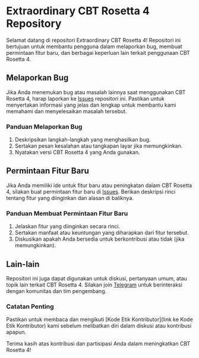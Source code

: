 # Extraordinary CBT Rosetta 4 Repository

Selamat datang di repositori Extraordinary CBT Rosetta 4! Repositori ini bertujuan untuk membantu pengguna dalam melaporkan bug, membuat permintaan fitur baru, dan berbagai keperluan lain terkait penggunaan CBT Rosetta 4.

## Melaporkan Bug

Jika Anda menemukan bug atau masalah lainnya saat menggunakan CBT Rosetta 4, harap laporkan ke [Issues](https://github.com/shellrean-dev/exo-cbt-4-rosetta-issue/issues/new/choose) repositori ini. Pastikan untuk menyertakan informasi yang jelas dan lengkap untuk membantu kami memahami dan menyelesaikan masalah tersebut.

### Panduan Melaporkan Bug
1. Deskripsikan langkah-langkah yang menghasilkan bug.
2. Sertakan pesan kesalahan atau tangkapan layar jika memungkinkan.
3. Nyatakan versi CBT Rosetta 4 yang Anda gunakan.

## Permintaan Fitur Baru

Jika Anda memiliki ide untuk fitur baru atau peningkatan dalam CBT Rosetta 4, silakan buat permintaan fitur baru di [Issues](https://github.com/shellrean-dev/exo-cbt-4-rosetta-issue/issues/new/choose). Berikan deskripsi rinci tentang fitur yang diinginkan dan alasan di baliknya.

### Panduan Membuat Permintaan Fitur Baru
1. Jelaskan fitur yang diinginkan secara rinci.
2. Sertakan manfaat atau keuntungan yang diharapkan dari fitur tersebut.
3. Diskusikan apakah Anda bersedia untuk berkontribusi atau tidak (jika memungkinkan).

## Lain-lain

Repositori ini juga dapat digunakan untuk diskusi, pertanyaan umum, atau topik lain terkait CBT Rosetta 4. Silakan join [Telegram](https://t.me/+U6oCiWEC9Hi-u54k) untuk berinteraksi dengan komunitas dan tim pengembang.

### Catatan Penting
Pastikan untuk membaca dan mengikuti [Kode Etik Kontributor](link ke Kode Etik Kontributor) kami sebelum melibatkan diri dalam diskusi atau kontribusi apapun.

Terima kasih atas kontribusi dan partisipasi Anda dalam meningkatkan CBT Rosetta 4!
